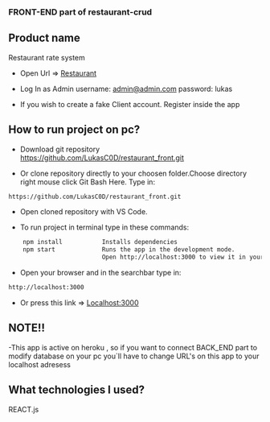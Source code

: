 ### FRONT-END part of restaurant-crud

## Product name 

Restaurant rate system

- Open Url => [Restaurant](https://react-23-11-front.herokuapp.com)

- Log In as Admin username: admin@admin.com
                  password: lukas

- If you wish to create a fake Client account. Register inside the app                  

## How to run project on pc?

- Download git repository https://github.com/LukasC0D/restaurant_front.git 

- Or clone repository directly to your choosen folder.Choose directory right mouse click Git Bash Here. Type in:
```sh
https://github.com/LukasC0D/restaurant_front.git
```
- Open cloned repository with VS Code.

- To run project in terminal type in these commands:

```sh
    npm install           Installs dependencies
    npm start             Runs the app in the development mode.
                          Open http://localhost:3000 to view it in your browser.

```

-   Open your browser and in the searchbar type in:

```sh
http://localhost:3000
```

-   Or press this link => [Localhost:3000](http://localhost:3000)

## NOTE!!

-This app is active on heroku , so if you want to connect BACK_END part to modify database on your pc  you`ll have to change URL's on this app to your localhost adresess


## What technologies I used?

REACT.js
